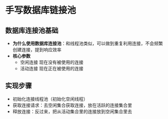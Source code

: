 # 手写数据库链接池

## 数据库连接池基础
* **为什么使用数据库连接池**：和线程池类似，可以做到重复利用连接，不会频繁创建连接，提到响应效率
* **核心参数**
    * 空闲连接 现在没有被使用的连接
    * 活动连接 现在正在被使用的连接
## 实现步骤
* 初始化连接线程池（初始化空闲线程）
* 获取连接请求：去空闲集合获取连接，放在活跃的连接集合里
* 释放连接：反过来，把从活动集合里的连接放到空闲集合里去
